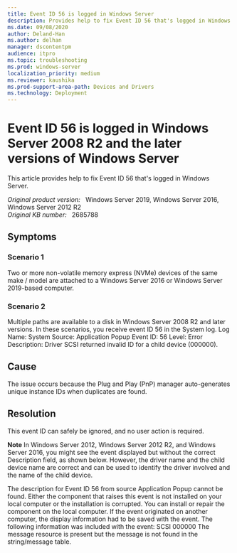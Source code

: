 ```yaml
---
title: Event ID 56 is logged in Windows Server
description: Provides help to fix Event ID 56 that's logged in Windows Server.
ms.date: 09/08/2020
author: Deland-Han
ms.author: delhan
manager: dscontentpm
audience: itpro
ms.topic: troubleshooting
ms.prod: windows-server
localization_priority: medium
ms.reviewer: kaushika
ms.prod-support-area-path: Devices and Drivers
ms.technology: Deployment
---
```

# Event ID 56 is logged in Windows Server 2008 R2 and the later versions of Windows Server

This article provides help to fix Event ID 56 that's logged in Windows Server.

_Original product version:_ &nbsp; Windows Server 2019, Windows Server 2016, Windows Server 2012 R2  
_Original KB number:_ &nbsp; 2685788

## Symptoms

### Scenario 1

Two or more non-volatile memory express (NVMe) devices of the same make / model are attached to a Windows Server 2016 or Windows Server 2019-based computer.

### Scenario 2

Multiple paths are available to a disk in Windows Server 2008 R2 and later versions.
In these scenarios, you receive event ID 56 in the System log.
Log Name: System
Source: Application Popup
Event ID: 56
Level: Error
Description: Driver SCSI returned invalid ID for a child device (000000).

## Cause

The issue occurs because the Plug and Play (PnP) manager auto-generates unique instance IDs when duplicates are found.

## Resolution

This event ID can safely be ignored, and no user action is required.

**Note** In Windows Server 2012, Windows Server 2012 R2, and Windows Server 2016, you might see the event displayed but without the correct Description field, as shown below. However, the driver name and the child device name are correct and can be used to identify the driver involved and the name of the child device. 

The description for Event ID 56 from source Application Popup cannot be found. Either the component that raises this event is not installed on your local computer or the installation is corrupted. You can install or repair the component on the local computer. If the event originated on another computer, the display information had to be saved with the event. The following information was included with the event: 
 SCSI
000000 
 The message resource is present but the message is not found in the string/message table.
